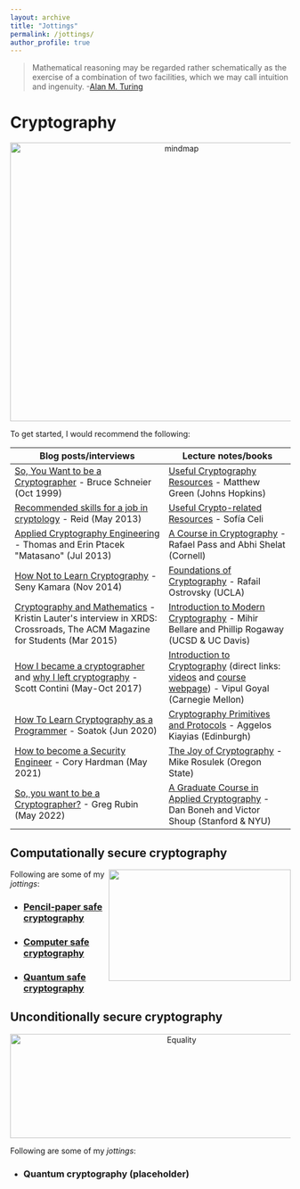 ```yaml
---
layout: archive
title: "Jottings"
permalink: /jottings/
author_profile: true
---
```


> Mathematical reasoning may be regarded rather schematically as the exercise of a combination of two facilities, which we may call intuition and ingenuity. 
> -[Alan M. Turing](https://en.wikiquote.org/wiki/Alan_Turing)

# Cryptography

<p>
<center>
<a href="https://gkorpal.github.io/files/Crypto_goals.tex">
     <img alt="mindmap" src="https://gkorpal.github.io/images/Crypto_goals.png" class="center"
          width="600" height="500">
</a>
</center>
</p>

To get started, I would recommend the following:

|  Blog posts/interviews | Lecture notes/books |
| ---------------------- | ------------------- |
| [So, You Want to be a Cryptographer](https://www.schneier.com/crypto-gram/archives/1999/1015.html#SoYouWanttobeaCryptographer) - Bruce Schneier (Oct 1999) |   [Useful Cryptography Resources](https://blog.cryptographyengineering.com/useful-cryptography-resources/) - Matthew Green (Johns Hopkins)|
| [Recommended skills for a job in cryptology](https://crypto.stackexchange.com/a/8444/87215) - Reid (May 2013)| [Useful Crypto-related Resources](https://github.com/claucece/useful-crypto-resources) -  Sofía Celi |
| [Applied Cryptography Engineering](https://sockpuppet.org/blog/2013/07/22/applied-practical-cryptography/) - Thomas and Erin Ptacek "Matasano" (Jul 2013) | [A Course in Cryptography](http://www.cs.cornell.edu/courses/cs4830/2010fa/lecnotes.pdf) - Rafael Pass and Abhi Shelat (Cornell) |
| [How Not to Learn Cryptography](http://esl.cs.brown.edu/blog/how-not-to-learn-cryptography/) - Seny Kamara (Nov 2014) | [Foundations of Cryptography](http://web.cs.ucla.edu/~rafail/PUBLIC/OstrovskyDraftLecNotes2010.pdf) - Rafail Ostrovsky (UCLA) |
| [Cryptography and Mathematics](https://dl.acm.org/doi/10.1145/2730916) - Kristin Lauter's interview in XRDS: Crossroads, The ACM Magazine for Students (Mar 2015) | [Introduction to Modern Cryptography](https://cseweb.ucsd.edu/~mihir/papers/br-book.pdf) - Mihir Bellare and Phillip Rogaway (UCSD & UC Davis) |
| [How I became a cryptographer](https://littlemaninmyhead.wordpress.com/2017/05/18/how-i-became-a-cryptographer/) and [why I left cryptography](https://littlemaninmyhead.wordpress.com/2017/10/23/why-i-left-cryptography/) - Scott Contini (May-Oct 2017) | [Introduction to Cryptography](https://www.cs.cmu.edu/~goyal/15356/lecture_notes.pdf) (direct links: [videos](https://youtube.com/playlist?list=PLI3cKEs5b6gvelkJnHf16r3ADhYvcQjdr) and [course webpage](https://www.cs.cmu.edu/~goyal/15356/)) - Vipul Goyal (Carnegie Mellon)  | 
| [How To Learn Cryptography as a Programmer](https://soatok.blog/2020/06/10/how-to-learn-cryptography-as-a-programmer/) - Soatok (Jun 2020) | [Cryptography Primitives and Protocols](http://www.kiayias.com/Aggelos_Kiayias/Introduction_to_Modern_Cryptography_files/Cryptograph_Primitives_and_Protocols.pdf) -  Aggelos Kiayias (Edinburgh)|
| [How to become a Security Engineer](https://www.coryhardman.com/2021/05/how-to-become-security-engineer.html) - Cory Hardman (May 2021)  | [The Joy of Cryptography](https://joyofcryptography.com/) - Mike Rosulek (Oregon State) |
| [So, you want to be a Cryptographer?](https://gotchas.salusa.dev/GettingStarted.html) - Greg Rubin (May 2022) | [A Graduate Course in Applied Cryptography](https://toc.cryptobook.us/) - Dan Boneh and Victor Shoup (Stanford & NYU) |

## Computationally secure cryptography

<img align="right" width="327" height="200" src="https://imgs.xkcd.com/comics/security.png">

Following are some of my *jottings*:
* ### [Pencil-paper safe cryptography](https://gkorpal.github.io/pencil)
* ### [Computer safe cryptography](https://gkorpal.github.io/computer)
* ### [Quantum safe cryptography](https://gkorpal.github.io/quantum)


<!-----
<p>
<center>
<a href="https://xkcd.com/538/">
     <img alt="rsa" src="https://imgs.xkcd.com/comics/security.png" class="center">
</a>
</center>
</p>
 **Kerckhoffs's principle:** *A cryptosystem should be secure even if everything about the system, except the key, is public knowledge.*----->


## Unconditionally secure cryptography

<p>
<center>
<a href="https://dilbert.com/strip/2012-04-17">
     <img alt="Equality" src="https://assets.amuniversal.com/57d36e70e4f2012fed51001dd8b71c47" class="center"
           width="600" height="187">
</a>
</center>
</p>

Following are some of my *jottings*:
* ### Quantum cryptography (placeholder)


